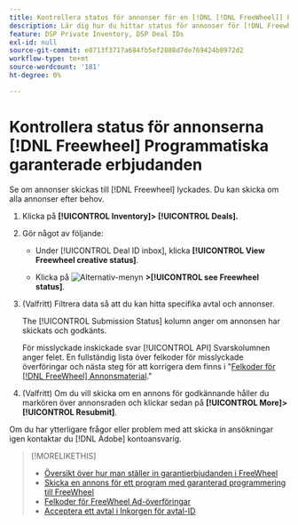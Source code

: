 ```yaml
---
title: Kontrollera status för annonser för en [!DNL [!DNL FreeWheel]] PG-erbjudande
description: Lär dig hur du hittar status för annonser för [!DNL Freewheel] garanterad programmatisk annonsering.
feature: DSP Private Inventory, DSP Deal IDs
exl-id: null
source-git-commit: e0713f3717a684fb5ef2808d7de769424b8972d2
workflow-type: tm+mt
source-wordcount: '181'
ht-degree: 0%

---
```


# Kontrollera status för annonserna [!DNL Freewheel] Programmatiska garanterade erbjudanden

Se om annonser skickas till [!DNL Freewheel] lyckades. Du kan skicka om alla annonser efter behov.

1. Klicka på **[!UICONTROL Inventory]> [!UICONTROL Deals].**

1. Gör något av följande:

   * Under [!UICONTROL Deal ID inbox], klicka **[!UICONTROL View Freewheel creative status]**.

   * Klicka på ![Alternativ-menyn](/help/dsp/assets/options-menu.png) **>[!UICONTROL see Freewheel status]**.

1. (Valfritt) Filtrera data så att du kan hitta specifika avtal och annonser.

   The [!UICONTROL Submission Status] kolumn anger om annonsen har skickats och godkänts.

   För misslyckade inskickade svar [!UICONTROL API] Svarskolumnen anger felet. En fullständig lista över felkoder för misslyckade överföringar och nästa steg för att korrigera dem finns i &quot;[Felkoder för [!DNL FreeWheel] Annonsmaterial](freewheel-error-codes.md).&quot;

1. (Valfritt) Om du vill skicka om en annons för godkännande håller du markören över annonsraden och klickar sedan på **[!UICONTROL More]>[!UICONTROL Resubmit]**.

Om du har ytterligare frågor eller problem med att skicka in ansökningar igen kontaktar du [!DNL Adobe] kontoansvarig.

>[!MORELIKETHIS]
>
>* [Översikt över hur man ställer in garantierbjudanden i FreeWheel](freewheel-overview.md)
>* [Skicka en annons för ett program med garanterad programmering till FreeWheel](freewheel-submit.md)
>* [Felkoder för FreeWheel Ad-överföringar](freewheel-error-codes.md)
>* [Acceptera ett avtal i Inkorgen för avtal-ID](deal-id-inbox-accept.md)

